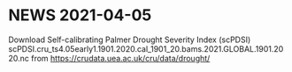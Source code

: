 
# NEWS 2021-04-05

Download Self-calibrating Palmer Drought Severity Index (scPDSI)
scPDSI.cru_ts4.05early1.1901.2020.cal_1901_20.bams.2021.GLOBAL.1901.2020.nc
from https://crudata.uea.ac.uk/cru/data/drought/

